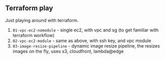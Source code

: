 ## Terraform play

Just playing around with terraform.

1. `01-vpc-ec2-nomodule` - single ec2, with vpc and sg (to get familiar with terraform workflow)
2. `02-vpc-ec2-module` - same as above, with ssh key, and vpc module
3. `03-image-resize-pipeline` - dynamic image resize pipeline, the resizes images on the fly, uses s3, cloudfront, lambda@edge